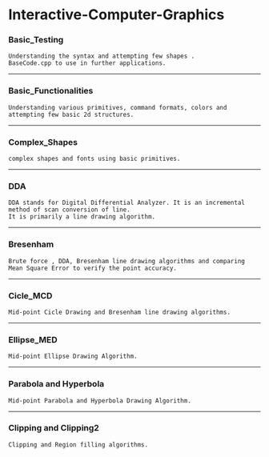 # Interactive-Computer-Graphics

### Basic_Testing
    Understanding the syntax and attempting few shapes . 
    BaseCode.cpp to use in further applications.
    
<hr>

### Basic_Functionalities
    Understanding various primitives, command formats, colors and attempting few basic 2d structures.

<hr>

### Complex_Shapes
    complex shapes and fonts using basic primitives. 

<hr>

### DDA
    DDA stands for Digital Differential Analyzer. It is an incremental method of scan conversion of line. 
    It is primarily a line drawing algorithm.
    
<hr>

### Bresenham
    Brute force , DDA, Bresenham line drawing algorithms and comparing Mean Square Error to verify the point accuracy.

<hr>

### Cicle_MCD
    Mid-point Cicle Drawing and Bresenham line drawing algorithms.
    
<hr>

### Ellipse_MED
    Mid-point Ellipse Drawing Algorithm.
<hr>

### Parabola and Hyperbola
    Mid-point Parabola and Hyperbola Drawing Algorithm.
<hr>

### Clipping and Clipping2
    Clipping and Region filling algorithms.
 

